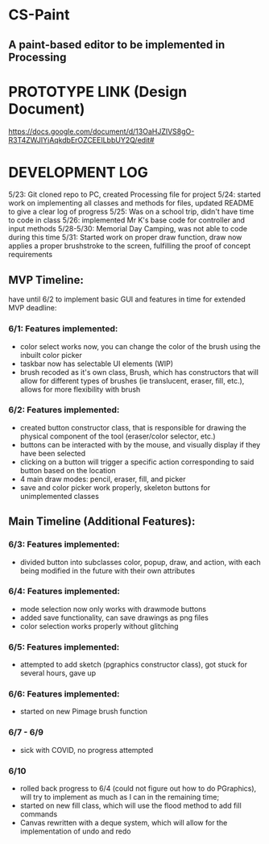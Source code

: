 # CS-Paint
## A paint-based editor to be implemented in Processing

PROTOTYPE LINK (Design Document)
===============================
https://docs.google.com/document/d/13OaHJZIVS8gO-R3T4ZWJIYjAqkdbErOZCEEILbbUY2Q/edit#

DEVELOPMENT LOG
==============
5/23: Git cloned repo to PC, created Processing file for project
5/24: started work on implementing all classes and methods for files, updated README to give a clear log of progress
5/25: Was on a school trip, didn't have time to code in class
5/26: implemented Mr K's base code for controller and input methods
5/28-5/30: Memorial Day Camping, was not able to code during this time
5/31: Started work on proper draw function, draw now applies a proper brushstroke to the screen,
fulfilling the proof of concept requirements

MVP Timeline:
-------------

have until 6/2 to implement basic GUI and features in time for extended MVP deadline:

### 6/1: Features implemented:
- color select works now, you can change the color of the brush using the inbuilt color picker
- taskbar now has selectable UI elements (WIP)
- brush recoded as it's own class, Brush, which has constructors that will allow for different types of brushes (ie translucent, eraser, fill, etc.), allows for more flexibility with brush

### 6/2: Features implemented:
- created button constructor class, that is responsible for drawing the physical component of the tool (eraser/color selector, etc.)
- buttons can be interacted with by the mouse, and visually display if they have been selected
- clicking on a button will trigger a specific action corresponding to said button based on the location
- 4 main draw modes: pencil, eraser, fill, and picker
- save and color picker work properly, skeleton buttons for unimplemented classes

Main Timeline (Additional Features):
-------------

### 6/3: Features implemented:
- divided button into subclasses color, popup, draw, and action, with each being modified in the future with their own attributes

### 6/4: Features implemented:
- mode selection now only works with drawmode buttons
- added save functionality, can save drawings as png files
- color selection works properly without glitching

### 6/5: Features implemented:
- attempted to add sketch (pgraphics constructor class), got stuck for several hours, gave up

### 6/6: Features implemented:
- started on new Pimage brush function

### 6/7 - 6/9
- sick with COVID, no progress attempted

### 6/10
- rolled back progress to 6/4 (could not figure out how to do PGraphics), will try to implement as much as I can in the remaining time;
- started on new fill class, which will use the flood method to add fill commands
- Canvas rewritten with a deque system, which will allow for the implementation of undo and redo
